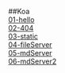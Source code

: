 ##Koa <br>
[01-hello](https://github.com/jj280522/ws/blob/master/code/02-koa/01-hello/app.js)<br>
[02-404](https://github.com/jj280522/ws/blob/master/code/02-koa/02-404/app.js)<br>
[03-static](https://github.com/jj280522/ws/blob/master/code/02-koa/03-static/app.js)<br>
[04-fileServer](https://github.com/jj280522/ws/blob/master/code/02-koa/04-fileServer/app.js)<br>
[05-mdServer](https://github.com/jj280522/ws/blob/master/code/02-koa/05-mdServer/app.js)<br>
[06-mdServer2](https://github.com/jj280522/ws/blob/master/code/02-koa/06-mdServer2/app.js)<br>
